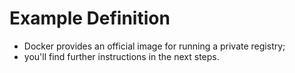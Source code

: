 # Example Definition

- Docker provides an official image for running a private registry;
- you'll find further instructions in the next steps.
